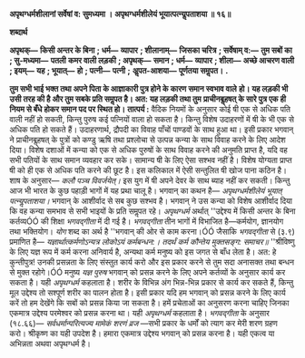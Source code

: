 **अपृथग्धर्मशीलानां सर्वेषां व: सुमध्यमा ।** **अपृथग्धर्मशीलेयं भूयात्पत्न्यॢपताशया ॥ १६॥** 

**शब्दार्थ** 

**अपृथक्—** **किसी अन्तर के बिना** **; धर्म—** **व्यापार** **; शीलानाम्—** **जिसका चरित्र** **; सर्वेषाम् व:—** **तुम सबों का** **; सु-मध्यमा—** **पतली** **कमर वाली लड़की** **; अपृथक्—** **समान** **; धर्म—** **व्यापार** **; शीला—** **अच्छे आचरण वाली** **; इयम्—** **यह** **; भूयात्—** **हो** **; पत्नी—** **पत्नी** **;** **अॢपत-आशया—** **पूर्णतया समॢपत।** **.** 

**तुम सभी भाई भक्त तथा अपने पिता के आज्ञाकारी पुत्र होने के कारण समान स्वभाव वाले** **हो। यह लड़की भी उसी तरह की है और तुम सबके प्रति समॢपत है। अत: यह लड़की तथा तुम** **प्राचीनबॢहषत् के सारे पुत्र एक ही नियम से बँधे होकर समान पद पर स्थित हो।** **तात्पर्य :** वैदिक नियमों के अनुसार कोई षी एक से अधिक पति वाली नहीं हो सकती, किन्तु पुरुष कई पत्नियों वाला हो सकता है। किन्तु विशेष उदाहरणों में षी के भी एक से अधिक पति हो सकते हैं। उदाहरणार्थ, द्रौपदी का विवाह पाँचों पाण्डवों के साथ हुआ था। इसी प्रकार भगवान् ने प्राचीनबॢहषत् के पुत्रों को कण्डु ऋषि तथा प्रश्लोचा से उत्पन्न कन्या के साथ विवाह करने के लिए आदेश दिया। विशेष दशाओं में कन्या को एक से अधिक पुरुषों के साथ विवाह करने की अनुमति प्राप्त है, यदि वह सभी पतियों के साथ समान व्यवहार कर सके। सामान्य षी के लिए ऐसा सश्भव नहीं है। विशेष योग्यता प्राप्त षी को ही एक से अधिक पति करने की छूट है। इस कलिकाल में ऐसी सन्तुलित षी खोज पाना कठिन है। शाष के अनुसार— *कलौ पञ्च विवर्जयेत्।* इस युग में षी अपने देवर के साथ ब्याह नहीं कर सकती। किन्तु आज भी भारत के कुछ पहाड़ी भागों में यह प्रथा चालू है। भगवान् का कथन है— *अपृथग्धर्मशीलेयं भूयात् पत्न्यॢपताशया।* भगवान् के आशीर्वाद से सब कुछ सश्भव है। भगवान् ने उस कन्या को विशेष आशीर्वाद दिया कि वह कन्या समभाव से सभी भाइयों के प्रति समॢपत रहे। *अपृथग्धर्म* अर्थात् ''उद्देश्य में किसी अन्तर के बिना कर्तव्यÓÓ की शिक्षा *भगवद्गीता*  में दी गई है। *भगवद्गीता* तीन भागों में विभाजित है—कर्मयोग, ज्ञानयोग तथा भक्तियोग। *योग* शब्द का अर्थ है ''भगवान् की ओर से काम करना।ÓÓ जैसाकि *भगवद्गीता* से (३.९) प्रमाणित है— *यज्ञार्थात्कर्मणोऽन्यत्र लोकोऽयं कर्मबन्धन:।* *तदर्थं कर्म कौन्तेय मुक्तसङ्ग: समाचर॥* ''श्रीविष्णु के लिए यज्ञ रूप में कर्म करना अनिवार्य है, अन्यथा कर्म मनुष्य को इस जगत से बाँध लेता है। अत: हे कुन्तीपुत्र! उनकी प्रसन्नता के लिए संस्तुत कार्य करो और इस प्रकार करने से तुम सदा अनासक्त तथा बन्धन से मुक्त रहोगे।ÓÓ मनुष्य *यज्ञ पुरुष* भगवान् को प्रसन्न करने के लिए अपने कर्तव्यों के अनुसार कार्य कर सकता है। यही *अपृथग्धर्म* कहलाता है। शरीर के विभिन्न अंग भिन्न-भिन्न प्रकार से कार्य कर सकते हैं, किन्तु मूल उद्देश्य तो सश्पूर्ण शरीर का पालन होता है। इसी प्रकार यदि हम भगवान् को प्रसन्न करने के लिए कार्य करें तो हम देखेंगे कि सबों को प्रसन्न किया जा सकता है। हमें प्रचेताओं का अनुसरण करना चाहिए जिनका एकमात्र उद्देश्य परमेश्वर को प्रसन्न करना था। यही *अपृथग्धर्म* कहलाता है। *भगवद्गीता* के अनुसार (१८.६६)— *सर्वधर्मान्परित्यज्य मामेकं शरणं व्रज* —सभी प्रकार के धर्मों को त्याग कर मेरी शरण ग्रहण करो। श्रीकृष्ण का यही उपदेश है। हमारा एकमात्र उद्देश्य भगवान् को प्रसन्न करना है। यही एकत्व या अभिन्नता अथवा अपृथग्धर्म है।  
